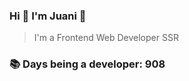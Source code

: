 ### Hi 👋 I&#39;m Juani 🦁

> I&#39;m a Frontend Web Developer SSR

### 📚 Days being a developer: 908
